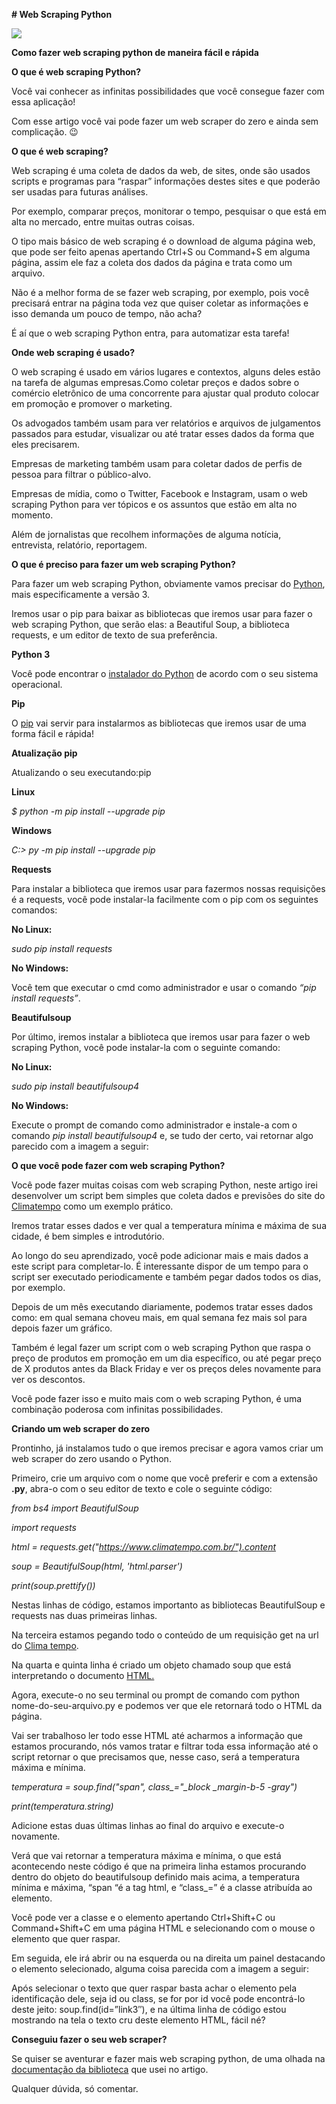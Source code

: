 <p><strong># Web Scraping Python</strong></p>
<div>
<img align="center" src="https://blog-geek-midia.s3.amazonaws.com/wp-content/uploads/2019/12/19161648/servicos-terceiros.jpeg">
</div>  

<p><strong>Como fazer web scraping python de maneira fácil e rápida</strong></p>

<strong>O que é web scraping Python?</strong>
<p>Você vai conhecer as infinitas possibilidades que você consegue fazer com essa aplicação!</p>

Com esse artigo você vai pode fazer um web scraper do zero e ainda sem complicação. 😉

<strong>O que é web scraping?</strong>
<p>Web scraping é uma coleta de dados da web, de sites, onde são usados scripts e programas para “raspar” informações destes sites e que poderão ser usadas para futuras análises.</p>

<p>Por exemplo, comparar preços, monitorar o tempo, pesquisar o que está em alta no mercado, entre muitas outras coisas.</p>

<p>O tipo mais básico de web scraping é o download de alguma página web, que pode ser feito apenas apertando Ctrl+S ou Command+S em alguma página, assim ele faz a coleta dos dados da página e trata como um arquivo.</p>

<p>Não é a melhor forma de se fazer web scraping, por exemplo, pois você precisará entrar na página toda vez que quiser coletar as informações e isso demanda um pouco de tempo, não acha?</p>

É aí que o web scraping Python entra, para automatizar esta tarefa!

<strong>Onde web scraping é usado?</strong>
<p>O web scraping é usado em vários lugares e contextos, alguns deles estão na tarefa de algumas empresas.Como coletar preços e dados sobre o comércio eletrônico de uma concorrente para ajustar qual produto colocar em promoção e promover o marketing.</p>

<p>Os advogados também usam para ver relatórios e arquivos de julgamentos passados para estudar, visualizar ou até tratar esses dados da forma que eles precisarem.</p>

<p>Empresas de marketing também usam para coletar dados de perfis de pessoa para filtrar o público-alvo.</p>

<p>Empresas de mídia, como o Twitter, Facebook e Instagram, usam o web scraping Python para ver tópicos e os assuntos que estão em alta no momento.</p>

<p>Além de jornalistas que recolhem informações de alguma notícia, entrevista, relatório, reportagem.</p>

<strong>O que é preciso para fazer um web scraping Python?</strong>
<p>Para fazer um web scraping Python, obviamente vamos precisar do <a href="https://www.python.org/downloads/">Python</a>, mais especificamente a versão 3.</p>

<p>Iremos usar o pip para baixar as bibliotecas que iremos usar para fazer o web scraping Python, que serão elas: a Beautiful Soup, a biblioteca requests, e um editor de texto de sua preferência.</p>

<strong>Python 3</strong>
<p>Você pode encontrar o <a href="https://www.python.org/downloads/">instalador do Python</a> de acordo com o seu sistema operacional.</p>

<strong>Pip</strong>
<p>O <a href="https://pip.pypa.io/en/stable/installing/">pip</a> vai servir para instalarmos as bibliotecas que iremos usar de uma forma fácil e rápida!</p>

<strong><p>Atualização pip</p></strong>
<p>Atualizando o seu executando:pip</p>

<strong><p>Linux</p></strong>
<em>$ python -m pip install --upgrade pip</em>

<strong><p>Windows</p></strong>
<em>C:> py -m pip install --upgrade pip</em>

<strong>Requests</strong>
<p>Para instalar a biblioteca que iremos usar para fazermos nossas requisições é a requests, você pode instalar-la facilmente com o pip com os seguintes comandos:</p>

<strong>No Linux:</strong>

<em>sudo pip install requests</em>

<strong>No Windows:</strong>

<p>Você tem que executar o cmd como administrador e usar o comando <em>“pip install requests”</em>.</p>

<strong>Beautifulsoup</strong>
<p>Por último, iremos instalar a biblioteca que iremos usar para fazer o web scraping Python, você pode instalar-la com o seguinte comando:</p>

<strong>No Linux:</strong>

<em>sudo pip install beautifulsoup4</em>

<strong>No Windows:</strong>

<p>Execute o prompt de comando como administrador e instale-a com o comando <em>pip install beautifulsoup4</em> e, se tudo der certo, vai retornar algo parecido com a imagem a seguir:</p>

<strong>O que você pode fazer com web scraping Python?</strong>
<p>Você pode fazer muitas coisas com web scraping Python, neste artigo irei desenvolver um script bem simples que coleta dados e previsões do site do <a href="https://www.climatempo.com.br/">Climatempo</a> como um exemplo prático.</p>

<p>Iremos tratar esses dados e ver qual a temperatura mínima e máxima de sua cidade, é bem simples e introdutório.</p>

<p>Ao longo do seu aprendizado, você pode adicionar mais e mais dados a este script para completar-lo. É interessante dispor de um tempo para o script ser executado periodicamente e também pegar dados todos os dias, por exemplo.</p>

<p>Depois de um mês executando diariamente, podemos tratar esses dados como: em qual semana choveu mais, em qual semana fez mais sol para depois fazer um gráfico.</p>

<p>Também é legal fazer um script com o web scraping Python que raspa o preço de produtos em promoção em um dia específico, ou até pegar preço de X produtos antes da Black Friday e ver os preços deles novamente para ver os descontos.</p>

<p>Você pode fazer isso e muito mais com o web scraping Python, é uma combinação poderosa com infinitas possibilidades.</p>

<strong>Criando um web scraper do zero</strong>
<p>Prontinho, já instalamos tudo o que iremos precisar e agora vamos criar um web scraper do zero usando o Python.</p>

<p>Primeiro, crie um arquivo com o nome que você preferir e com a extensão <strong>.py</strong>, abra-o com o seu editor de texto e cole o seguinte código:</p>

<em>from bs4 import BeautifulSoup

import requests

html = requests.get("https://www.climatempo.com.br/").content

soup = BeautifulSoup(html, 'html.parser')

print(soup.prettify())</em>

<p>Nestas linhas de código, estamos importanto as bibliotecas BeautifulSoup e requests nas duas primeiras linhas.</p>

<p>Na terceira estamos pegando todo o conteúdo de um requisição get na url do <a href="https://www.climatempo.com.br/">Clima tempo</a>.</p>

<p>Na quarta e quinta linha é criado um objeto chamado soup que está interpretando o documento <a href="https://blog.geekhunter.com.br/tudo-sobre-html-para-front-ends/">HTML.</a></p>

<p>Agora, execute-o no seu terminal ou prompt de comando com python nome-do-seu-arquivo.py e podemos ver que ele retornará todo o HTML da página.</p>

<p>Vai ser trabalhoso ler todo esse HTML até acharmos a informação que estamos procurando, nós vamos tratar e filtrar toda essa informação até o script retornar o que precisamos que, nesse caso, será a temperatura máxima e mínima.</p>

<em>temperatura = soup.find("span", class_="_block _margin-b-5 -gray")

print(temperatura.string)</em>

<p>Adicione estas duas últimas linhas ao final do arquivo e execute-o novamente.</p>

<p>Verá que vai retornar a temperatura máxima e mínima, o que está acontecendo neste código é que na primeira linha estamos procurando dentro do objeto do beautifulsoup definido mais acima, a temperatura mínima e máxima, “span “é a tag html, e “class_=” é a classe atribuída ao elemento.</p>

<p>Você pode ver a classe e o elemento apertando Ctrl+Shift+C ou Command+Shift+C em uma página HTML e selecionando com o mouse o elemento que quer raspar.</p>

<p>Em seguida, ele irá abrir ou na esquerda ou na direita um painel destacando o elemento selecionado, alguma coisa parecida com a imagem a seguir:</p>

<p>Após selecionar o texto que quer raspar basta achar o elemento pela identificação dele, seja id ou class, se for por id você pode encontrá-lo deste jeito: soup.find(id=”link3″), e na última linha de código estou mostrando na tela o texto cru deste elemento HTML, fácil né?</p>

<strong>Conseguiu fazer o seu web scraper?</strong>
<p>Se quiser se aventurar e fazer mais web scraping python, de uma olhada na <a href="https://www.crummy.com/software/BeautifulSoup/bs4/doc/">documentação da biblioteca</a> que usei no artigo.</p>

<p>Qualquer dúvida, só comentar.</p>
